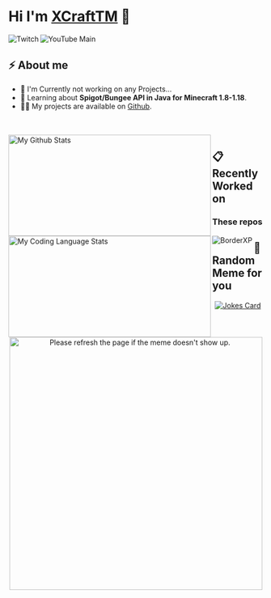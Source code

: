 <h1> Hi I'm <a href="https://riftmc.de/xcrafttm" target=”_blank” rel=”noreferrer”>XCraftTM</a> 👋</h2>

<a href="https://twitch.tv/XCraftTM" target=”_blank” rel=”noreferrer”>
  <img align="left" src="https://img.shields.io/twitch/status/XCraftTM?style=flat-square" alt="Twitch">
</a>

<a href="https://www.youtube.com/channel/UCEbSfJu-9qZq7Y1UF1kbsLA" target=”_blank” rel=”noreferrer”>
  <img align="left" src="https://img.shields.io/youtube/channel/subscribers/UCEbSfJu-9qZq7Y1UF1kbsLA?label=YouTube&style=flat-square" alt="YouTube Main">
</a>
<br>

<h2>⚡️ About me</h2>
<ul>
<li>🔭 I'm Currently not working on any Projects...</li>
<li>🧐 Learning about <strong>Spigot/Bungee API in Java for Minecraft 1.8-1.18</strong>.</li>
<li>👨‍💻 My projects are available on <a href="https://github.com/XCraftTM?tab=repositories">Github</a>.</li>
</ul>
<br><br><a href="about-me">
<img align="left" width=400 height=200 src="https://github-readme-stats.vercel.app/api/?username=XCraftTM&count_private=true&theme=nord&show_icons=true&include_all_commits=true" alt="My Github Stats"></a>
<img align="left" width=400 height=200 src="https://github-readme-stats.vercel.app/api/top-langs/?username=XCraftTM&langs_count=5&layout=compact&theme=nord" alt="My Coding Language Stats"></a>

<h2>📋 Recently Worked on</h2>


### These repos

<a href="https://github.com/XCraftTM/BorderXP">
  <img align="left" src="https://github-readme-stats.vercel.app/api/pin/?username=XCraftTM&repo=BorderXP&theme=nord&show_owner=false" alt="BorderXP">
</a>

<h2>🤣 Random Meme for you</h2>
<p align="center">
<a href="#-random-joke-and-meme-for-you">
  <img src="https://readme-jokes.vercel.app/api" alt="Jokes Card">
<img width=500 src='https://random-memer.herokuapp.com/' title="Meme" alt="Please refresh the page if the meme doesn't show up.">
  </a></p>
